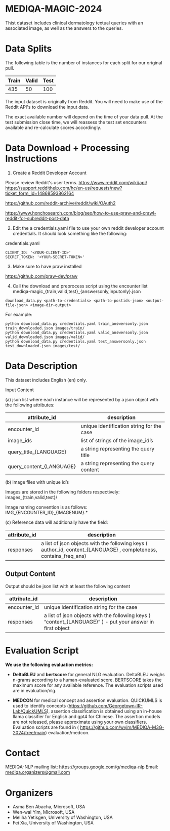 # MEDIQA-MAGIC-2024

Thist dataset includes clinical dermatology textual queries with an associated image, as well as the answers to the queries.

# Data Splits

The following table is the number of instances for each split for our original pull.

|Train|Valid|Test|
| -------- | ------- |------- |
| 435|50|100|

The input dataset is originally from Reddit. You will need to make use of the Reddit API's to download the input data.

The exact available number will depend on the time of your data pull.
At the test submission close time, we will reassess the test set encounters available and re-calculate scores accordingly.

# Data Download + Processing Instructions

1. Create a Reddit Developer Account

Please review Reddit's user terms.
https://www.reddit.com/wiki/api/
https://support.reddithelp.com/hc/en-us/requests/new?ticket_form_id=14868593862164

https://github.com/reddit-archive/reddit/wiki/OAuth2

https://www.honchosearch.com/blog/seo/how-to-use-praw-and-crawl-reddit-for-subreddit-post-data

2. Edit the a credentials.yaml file to use your own reddit developer account credentials. It should look something like the following:

credentials.yaml
```
CLIENT_ID: '<YOUR-CLIENT-ID>'
SECRET_TOKEN: '<YOUR-SECRET-TOKEN>'
```

3. Make sure to have praw installed

https://github.com/praw-dev/praw

4. Call the download and preprocess script using the encounter list mediqa-magic_{train,valid,test}_{answersonly,inputonly}.json

```
download_data.py <path-to-credentials> <path-to-postids-json> <output-file-json> <image-dir-output>
```

For example:
```
python download_data.py credentials.yaml train_answersonly.json train_downloaded.json images/train/
python download_data.py credentials.yaml valid_answersonly.json valid_downloaded.json images/valid/
python download_data.py credentials.yaml test_answersonly.json test_downloaded.json images/test/
```

# Data Description

This dataset includes English (en) only.

Input Content

(a) json list where each instance will be represented by a json object with the following attributes:

| attribute_id | description |
| -------- | ------- |
|encounter_id|unique identification string for the case|
|image_ids|list of strings of the image_id’s|
|query_title_{LANGUAGE}|a string representing the query title|
|query_content_{LANGUAGE}|a string representing the query content|

(b) image files with unique id’s

Images are stored in the following folders respectively:
images_{train,valid,test}/

Image naming convention is as follows: IMG_{ENCOUNTER_ID}_{IMAGENUM}.*

(c) Reference data will additionally have the field:

|attribute_id|description|
| -------- | ------- |
|responses|a list of json objects with the following keys ( author_id, content_{LANGUAGE} , completeness, contains_freq_ans)|


## Output Content

Output should be json list with at least the following content

|attribute_id|description|
| -------- | ------- |
|encounter_id|unique identification string for the case|
|responses|a list of json objects with the following keys ( “content_{LANGUAGE}” ) - put your answer in first object|


# Evaluation Script

**We use the following evaluation metrics:**
- **DeltaBLEU** and **bertscore** for general NLG evaluation. DeltaBLEU weighs n-grams according to a human-evaluated score. BERTSCORE takes the maximum score for any available reference. The evaluation scripts used are in evaluation/nlg.

- **MEDCON** for medical concept and assertion evaluation. QUICKUMLS is used to identify concepts (https://github.com/Georgetown-IR-Lab/QuickUMLS), assertion classification is obtained using an in-house llama classifier for English and gpt4 for Chinese. The assertion models are not released, please approximate using your own classifiers. Evaluation scripts are found in (
https://github.com/wyim/MEDIQA-M3G-2024/tree/main) evaluation/medcon.


# Contact

 MEDIQA-NLP mailing list: https://groups.google.com/g/mediqa-nlp 
 Email: mediqa.organizers@gmail.com 

# Organizers  
 
* Asma Ben Abacha, Microsoft, USA
* Wen-wai Yim, Microsoft, USA
* Meliha Yetisgen, University of Washington, USA
* Fei Xia, University of Washington, USA
